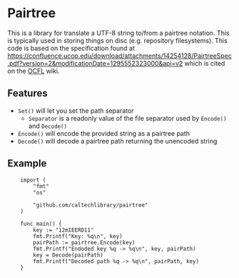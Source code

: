 Pairtree
========

This is a library for translate a UTF-8 string to/from a pairtree 
notation. This is typically used in storing things on disc (e.g. repository filesystems). This code is based on the specification found at https://confluence.ucop.edu/download/attachments/14254128/PairtreeSpec.pdf?version=2&modificationDate=1295552323000&api=v2 which is cited on the [OCFL](https://github.com/OCFL/spec/wiki) wiki.


Features
--------

- `Set()` will let you set the path separator
    - `Separator` is a readonly value of the file separator used by `Encode()` and `Decode()`
- `Encode()` will encode the provided string as a pairtree path
- `Decode()` will decode a pairtree path returning the unencoded string

Example
-------

```
    import (
        "fmt"
        "os"

        "github.com/caltechlibrary/pairtree"
    )

    func main() {
        key := "12mIEERD11"
        fmt.Printf("Key: %q\n", key)
        pairPath := pairtree.Encode(key)
        fmt.Printf("Endoded key %q -> %q\n", key, pairPath)
        key = Decode(pairPath)
        fmt.Printf("Decoded path %q -> %q\n", pairPath, key)
    }
```

